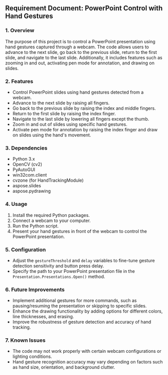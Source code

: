 
## Requirement Document: PowerPoint Control with Hand Gestures

### 1. Overview
The purpose of this project is to control a PowerPoint presentation using hand gestures captured through a webcam. The code allows users to advance to the next slide, go back to the previous slide, return to the first slide, and navigate to the last slide. Additionally, it includes features such as zooming in and out, activating pen mode for annotation, and drawing on slides.

### 2. Features
- Control PowerPoint slides using hand gestures detected from a webcam.
- Advance to the next slide by raising all fingers.
- Go back to the previous slide by raising the index and middle fingers.
- Return to the first slide by raising the index finger.
- Navigate to the last slide by lowering all fingers except the thumb.
- Zoom in and out of slides using specific hand gestures.
- Activate pen mode for annotation by raising the index finger and draw on slides using the hand's movement.

### 3. Dependencies
- Python 3.x
- OpenCV (cv2)
- PyAutoGUI
- win32com.client
- cvzone (for HandTrackingModule)
- aspose.slides
- aspose.pydrawing

### 4. Usage
1. Install the required Python packages.
2. Connect a webcam to your computer.
3. Run the Python script.
4. Present your hand gestures in front of the webcam to control the PowerPoint presentation.

### 5. Configuration
- Adjust the `gestureThreshold` and `delay` variables to fine-tune gesture detection sensitivity and button press delay.
- Specify the path to your PowerPoint presentation file in the `Presentation.Presentations.Open()` method.

### 6. Future Improvements
- Implement additional gestures for more commands, such as pausing/resuming the presentation or skipping to specific slides.
- Enhance the drawing functionality by adding options for different colors, line thicknesses, and erasing.
- Improve the robustness of gesture detection and accuracy of hand tracking.

### 7. Known Issues
- The code may not work properly with certain webcam configurations or lighting conditions.
- Hand gesture recognition accuracy may vary depending on factors such as hand size, orientation, and background clutter.

